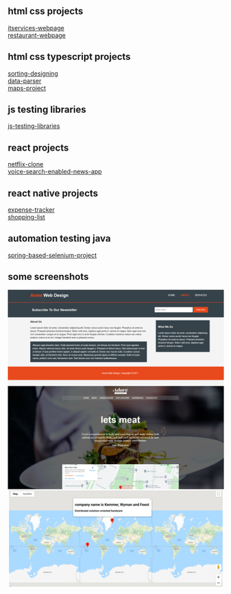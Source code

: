 ## html css projects

[itservices-webpage](https://github.com/engranshul/itservices-webpage)<br/>
[restaurant-webpage](https://github.com/engranshul/restaurant-webpage)

## html css typescript projects

[sorting-designing](https://github.com/engranshul/sort-typescript) <br/>
[data-parser](https://github.com/engranshul/stats) <br/>
[maps-project](https://github.com/engranshul/maps-webapp-typescript)<br/>


## js testing libraries

[js-testing-libraries](https://github.com/engranshul/js-testing-libraries) <br/>

## react projects

[netflix-clone](https://github.com/engranshul/netflix-ui-clone) <br/>
[voice-search-enabled-news-app](https://github.com/engranshul/voice-search-enabled-news-webapp) <br/>

## react native projects

[expense-tracker](https://github.com/engranshul/expense-tracker) <br/>
[shopping-list](https://github.com/engranshul/shopping-list-ui-react-native) <br/>

## automation testing java

[spring-based-selenium-project](https://github.com/engranshul/spring-selenium-project) <br/>


## some screenshots
![Screenshot](/screenshots/itserviceswebpage.png)
![Screenshot](/screenshots/restaurantwebpage.png)
![Screenshot](/screenshots/mapstypescript.png)
